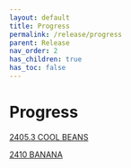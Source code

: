 ```yaml
---
layout: default
title: Progress
permalink: /release/progress
parent: Release
nav_order: 2
has_children: true
has_toc: false
---
```


# Progress

[2405.3 COOL BEANS]({{site.baseurl}}/release/progress/coolbeans)

[2410 BANANA]()
